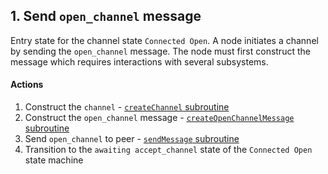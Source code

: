 ## 1. Send `open_channel` message

Entry state for the channel state `Connected Open`. A node initiates a channel by sending the `open_channel` message. The node must first construct the message which requires interactions with several subsystems.

#### Actions

1. Construct the `channel` - [`createChannel` subroutine](../routines/createChannel.md)
1. Construct the `open_channel` message - [`createOpenChannelMessage` subroutine](../routines/createChannelOpenMessage.md)
1. Send `open_channel` to peer - [`sendMessage` subroutine](../routines/sendMessage.md)
1. Transition to the `awaiting accept_channel` state of the `Connected Open` state machine

